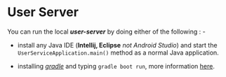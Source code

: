 # User Server

You can run the local ***user-server*** by doing either of the following : -

 - install any Java IDE (**Intellij, Eclipse** *not Android Studio*) and start the `UserServiceApplication.main()` method as a normal Java application.

- installing [*gradle*](http://bryanlor.com/blog/gradle-tutorial-how-install-gradle-windows) and typing `gradle boot run`, more information [here](https://docs.spring.io/spring-boot/docs/current/reference/html/using-boot-running-your-application.html#using-boot-running-with-the-gradle-plugin).